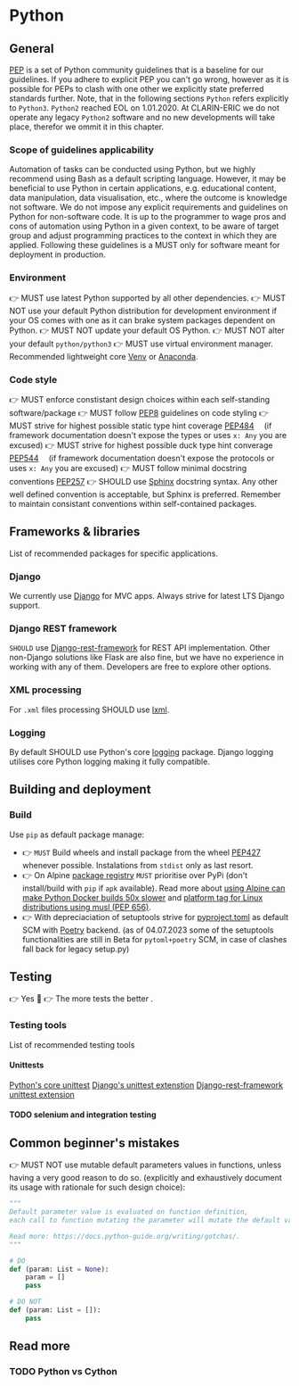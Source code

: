 # Python

## General

[PEP](https://www.python.org/dev/peps/) is a set of Python community guidelines that is a baseline for our guidelines. If you adhere to explicit PEP you can't go wrong, however as it is possible for PEPs to clash with one other we explicitly state preferred standards further. Note, that in the following sections `Python` refers explicitly to `Python3`. `Python2` reached EOL on 1.01.2020. At CLARIN-ERIC we do not operate any legacy `Python2` software and no new developments will take place, therefor we ommit it in this chapter.

### Scope of guidelines applicability

Automation of tasks can be conducted using Python, but we highly recommend using Bash as a default scripting language. However, it may be beneficial to use Python in certain applications, e.g. educational content, data manipulation, data visualisation, etc., where the outcome is knowledge not software. We do not impose any explicit requirements and guidelines on Python for non-software code. It is up to the programmer to wage pros and cons of automation using Python in a given context, to be aware of target group and adjust programming practices to the context in which they are applied. Following these guidelines is a MUST only for software meant for deployment in production. 

### Environment

👉 MUST use latest Python supported by all other dependencies.
👉 MUST NOT use your default Python distribution for development environment if your OS comes with one as it can brake system packages dependent on Python.
👉 MUST NOT update your default OS Python.
👉 MUST NOT alter your default `python/python3` 
👉 MUST use virtual environment manager. Recommended lightweight core [Venv](https://docs.python.org/3/library/venv.html) or [Anaconda](https://www.anaconda.com/).

### Code style

👉 MUST enforce constistant design choices within each self-standing software/package
👉 MUST follow [PEP8](https://peps.python.org/pep-0008/) guidelines on code styling
👉 MUST strive for highest possible static type hint coverage  [PEP484](https://peps.python.org/pep-0484/)
&emsp;(if framework documentation doesn't expose the types or uses `x: Any` you are excused)
👉 MUST strive for highest possible duck type hint converage [PEP544](https://peps.python.org/pep-0544/)
&emsp;(if framework documentation doesn't expose the protocols or uses `x: Any` you are excused)
👉 MUST follow minimal docstring conventions [PEP257](https://peps.python.org/pep-0257/)
👉 SHOULD use [Sphinx](https://sphinx-rtd-tutorial.readthedocs.io/en/latest/docstrings.html) docstring syntax. Any other well defined convention is acceptable, but Sphinx is preferred. Remember to maintain consistant conventions within self-contained packages.

## Frameworks & libraries

List of recommended packages for specific applications.

### Django

We currently use [Django](https://docs.djangoproject.com/) for MVC apps. Always strive for latest LTS Django support.

### Django REST framework

`SHOULD` use [Django-rest-framework](https://www.django-rest-framework.org/) for REST API implementation. Other non-Django solutions like Flask are also fine, but we have no experience in working with any of them. Developers are free to explore other options. 

### XML processing

For `.xml` files processing SHOULD use [lxml](https://lxml.de/).

### Logging

By default SHOULD use Python's core [logging](https://docs.python.org/3/library/logging.html) package. Django logging utilises core Python logging making it fully compatible.

## Building and deployment

### Build
Use `pip` as default package manage:
* 👉 `MUST` Build wheels and install package from the wheel [PEP427](https://peps.python.org/pep-0427/) whenever possible. Instalations from `stdist` only as last resort.
* 👉 On Alpine [package registry](https://pkgs.alpinelinux.org/packages) `MUST` prioritise over PyPi (don't install/build with `pip` if `apk` available). Read more about [using Alpine can make Python Docker builds 50x slower](https://pythonspeed.com/articles/alpine-docker-python/) and [platform tag for Linux distributions using musl (PEP 656)](https://peps.python.org/pep-0656/).
* 👉 With depreciaciation of setuptools strive for [pyproject.toml](https://pip.pypa.io/en/stable/reference/build-system/pyproject-toml/) as default SCM with [Poetry](https://python-poetry.org/) backend. (as of 04.07.2023 some of the setuptools functionalities are still in Beta for `pytoml+poetry` SCM, in case of clashes fall back for legacy setup.py)

## Testing
👉 Yes 🗿
👉 The more tests the better .

### Testing tools

List of recommended testing tools

#### Unittests

[Python's core unittest](https://docs.python.org/3/library/unittest.html)
[Django's unittest extenstion](https://docs.djangoproject.com/en/4.2/topics/testing/overview/)
[Django-rest-framework unittest extension](https://www.django-rest-framework.org/api-guide/testing/)

#### TODO selenium and integration testing

## Common beginner's mistakes

👉 MUST NOT use mutable default parameters values in functions, unless having a very good reason to do so. (explicitly and exhaustively document its usage with rationale for such design choice):

```Python
"""
Default parameter value is evaluated on function definition, 
each call to function mutating the parameter will mutate the default value. 

Read more: https://docs.python-guide.org/writing/gotchas/.
"""

# DO
def (param: List = None):
    param = []
    pass

# DO NOT
def (param: List = []):
    pass
```

## Read more

### TODO Python vs Cython


